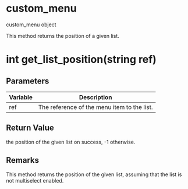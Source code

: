 # custom_menu

custom_menu object


This method returns the position of a given list.

# int get_list_position(string ref)

## Parameters

Variable| Description
---|---
ref | The reference of the menu item to the list.

## Return Value

the position of the given list on success, -1 otherwise.

## Remarks

This method returns the position of the given list, assuming that the list is not multiselect enabled.

